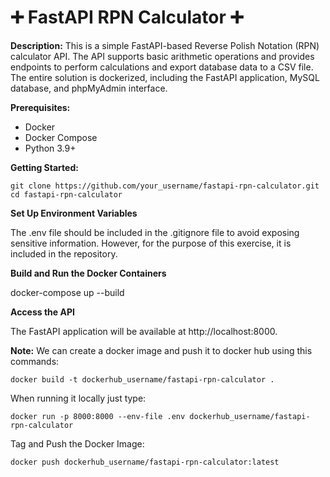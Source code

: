 

# ➕ FastAPI RPN Calculator ➕


**Description:** This is a simple FastAPI-based Reverse Polish Notation (RPN) calculator API. The API supports basic arithmetic operations and provides endpoints to perform calculations and export database data to a CSV file. The entire solution is dockerized, including the FastAPI application, MySQL database, and phpMyAdmin interface.

**Prerequisites:**
- Docker
- Docker Compose
- Python 3.9+

**Getting Started:**
    
    git clone https://github.com/your_username/fastapi-rpn-calculator.git
    cd fastapi-rpn-calculator

**Set Up Environment Variables**

The .env file should be included in the .gitignore file to avoid exposing sensitive information. However, for the purpose of this exercise, it is included in the repository.

**Build and Run the Docker Containers**

docker-compose up --build


**Access the API**

The FastAPI application will be available at http://localhost:8000.


**Note:**
We can create a docker image and push it to docker hub using this commands:

    docker build -t dockerhub_username/fastapi-rpn-calculator .

When running it locally just type:

    docker run -p 8000:8000 --env-file .env dockerhub_username/fastapi-rpn-calculator

Tag and Push the Docker Image:

    docker push dockerhub_username/fastapi-rpn-calculator:latest

